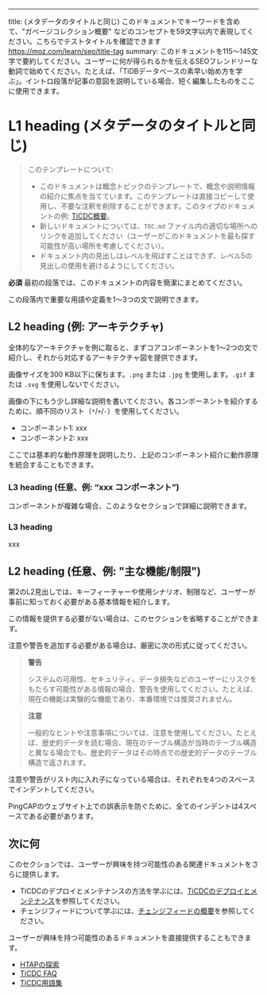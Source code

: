 ---
title: (メタデータのタイトルと同じ) このドキュメントでキーワードを含めて、"ガベージコレクション概要" などのコンセプトを59文字以内で表現してください。こちらでテストタイトルを確認できます https://moz.com/learn/seo/title-tag
summary: このドキュメントを115〜145文字で要約してください。ユーザーに何が得られるかを伝えるSEOフレンドリーな動詞で始めてください。たとえば、「TiDBデータベースの素早い始め方を学ぶ」。イントロ段落が記事の意図を説明している場合、短く編集したものをここに使用できます。

# L1 heading (メタデータのタイトルと同じ)

> このテンプレートについて:
>
> - このドキュメントは概念トピックのテンプレートで、概念や説明情報の紹介に焦点を当てています。このテンプレートは直接コピーして使用し、不要な注釈を削除することができます。このタイプのドキュメントの例: [TiCDC概要](/ticdc/ticdc-overview.md)。
> - 新しいドキュメントについては、`TOC.md` ファイル内の適切な場所へのリンクを追加してください（ユーザーがこのドキュメントを最も探す可能性が高い場所を考慮してください）。
> - ドキュメント内の見出しはレベルを飛ばすことはできず、レベル5の見出しの使用を避けるようにしてください。

**必須** 最初の段落では、このドキュメントの内容を簡潔にまとめてください。

この段落内で重要な用語や定義を1〜3つの文で説明できます。

## L2 heading (例: アーキテクチャ)

全体的なアーキテクチャを例に取ると、まずコアコンポーネントを1〜2つの文で紹介し、それから対応するアーキテクチャ図を提供できます。

<!--  ![Architecture](/path/to/image)  -->
画像サイズを300 KB以下に保ちます。`.png` または `.jpg` を使用します。`.gif` または `.svg` を使用しないでください。

画像の下にもう少し詳細な説明を書いてください。各コンポーネントを紹介するために、順不同のリスト（`*`/`+`/`-`）を使用してください。

- コンポーネント1: xxx
- コンポーネント2: xxx

ここでは基本的な動作原理を説明したり、上記のコンポーネント紹介に動作原理を統合することもできます。

### L3 heading (任意、例: “xxx コンポーネント”)

コンポーネントが複雑な場合、このようなセクションで詳細に説明できます。

### L3 heading

xxx

## L2 heading (任意、例: "主な機能/制限")

第2のL2見出しでは、キーフィーチャーや使用シナリオ、制限など、ユーザーが事前に知っておく必要がある基本情報を紹介します。

この情報を提供する必要がない場合は、このセクションを省略することができます。

注意や警告を追加する必要がある場合は、厳密に次の形式に従ってください。

> **警告**
>
> システムの可用性、セキュリティ、データ損失などのユーザーにリスクをもたらす可能性がある情報の場合、警告を使用してください。たとえば、現在の機能は実験的な機能であり、本番環境では推奨されません。

> **注意**
>
> 一般的なヒントや注意事項については、注意を使用してください。たとえば、歴史的データを読む場合、現在のテーブル構造が当時のテーブル構造と異なる場合でも、歴史的データはその時点での歴史的データのテーブル構造で返されます。

注意や警告がリスト内に入れ子になっている場合は、それぞれを4つのスペースでインデントしてください。

PingCAPのウェブサイト上での誤表示を防ぐために、全てのインデントは4スペースである必要があります。

## 次に何

このセクションでは、ユーザーが興味を持つ可能性のある関連ドキュメントをさらに提供します。

- TiCDCのデプロイとメンテナンスの方法を学ぶには、[TiCDCのデプロイとメンテナンス](/ticdc/deploy-ticdc.md)を参照してください。
- チェンジフィードについて学ぶには、[チェンジフィードの概要](/ticdc/ticdc-changefeed-overview.md)を参照してください。

ユーザーが興味を持つ可能性のあるドキュメントを直接提供することもできます。

- [HTAPの探索](/explore-htap.md)
- [TiCDC FAQ](/ticdc/ticdc-faq.md)
- [TiCDC用語集](/ticdc/ticdc-glossary.md)
